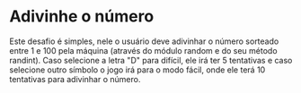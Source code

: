 # Adivinhe o número

Este desafio é simples, nele o usuário deve adivinhar o número sorteado entre 1 e 100 pela máquina (através do módulo random e do seu método randint).
Caso selecione a letra "D" para difícil, ele irá ter 5 tentativas e caso selecione outro símbolo o jogo irá para o modo fácil, onde ele terá 10 tentativas para adivinhar o número.